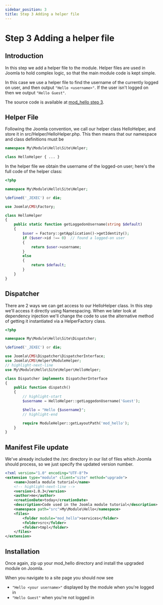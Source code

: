 ```yaml
---
sidebar_position: 3
title: Step 3 Adding a helper file
---
```


Step 3 Adding a helper file
===========================

## Introduction

In this step we add a helper file to the module. 
Helper files are used in Joomla to hold complex logic, so that the main module code is kept simple.

In this case we use a helper file to find the username of the currently logged on user, and then output `"Hello <username>"`. 
If the user isn't logged on then we output `"Hello Guest"`.

The source code is available at [mod_hello step 3](https://github.com/joomla/manual-examples/tree/main/module-tutorial/step3_helper).

## Helper File

Following the Joomla convention, we call our helper class HelloHelper, and store it in src/Helper/HelloHelper.php. 
This then means that our namespace and class definitions must be 

```php
namespace My\Module\Hello\Site\Helper;

class HelloHelper { ... }
```

In the helper file we obtain the username of the logged-on user; here's the full code of the helper class:

```php title="mod_hello/src/Helper/HelloHelper.php"
<?php

namespace My\Module\Hello\Site\Helper;

\defined('_JEXEC') or die;

use Joomla\CMS\Factory;

class HelloHelper
{
    public static function getLoggedonUsername(string $default)
    {
        $user = Factory::getApplication()->getIdentity();
        if ($user->id !== 0)  // found a logged-on user
        {
            return $user->username;
        }
        else
        {
            return $default;
        }
    }
}
```

## Dispatcher

There are 2 ways we can get access to our HelloHelper class. 
In this step we'll access it directly using Namespacing.
When we later look at dependency injection we'll change the code to use the alternative method of getting it instantiated via a HelperFactory class. 

```php title="mod_hello/src/Dispatcher/Dispatcher.php"
<?php

namespace My\Module\Hello\Site\Dispatcher;

\defined('_JEXEC') or die;

use Joomla\CMS\Dispatcher\DispatcherInterface;
use Joomla\CMS\Helper\ModuleHelper;
// highlight-next-line
use My\Module\Hello\Site\Helper\HelloHelper;

class Dispatcher implements DispatcherInterface
{
    public function dispatch()
    {
        // highlight-start
        $username = HelloHelper::getLoggedonUsername('Guest');

        $hello = "Hello {$username}";
        // highlight-end

        require ModuleHelper::getLayoutPath('mod_hello');
    }
}
```

## Manifest File update

We've already included the /src directory in our list of files which Joomla should process, so we just specify the updated version number. 

```xml title="mod_hello/mod_hello.xml"
<?xml version="1.0" encoding="UTF-8"?>
<extension type="module" client="site" method="upgrade">
    <name>Joomla module tutorial</name>
    <!-- highlight-next-line -->
    <version>1.0.3</version>
    <author>me</author>
    <creationDate>today</creationDate>
    <description>Code used in the Joomla module tutorial</description>
    <namespace path="src">My\Module\Hello</namespace>
    <files>
        <folder module="mod_hello">services</folder>
        <folder>src</folder>
        <folder>tmpl</folder>
    </files>
</extension>
```

## Installation

Once again, zip up your mod_hello directory and install the upgraded module on Joomla. 

When you navigate to a site page you should now see 
- `"Hello <your username>"` displayed by the module when you're logged in
- `"Hello Guest"` when you're not logged in